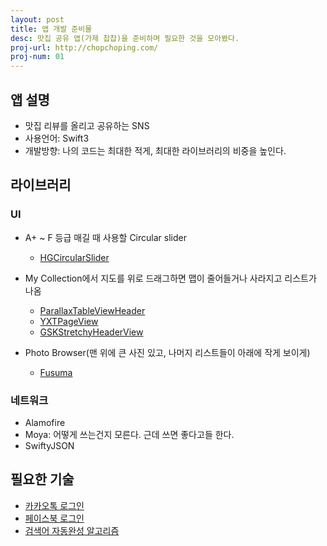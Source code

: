 ```yaml
---
layout: post
title: 앱 개발 준비물
desc: 맛집 공유 앱(가제 찹찹)을 준비하며 필요한 것을 모아봤다.
proj-url: http://chopchoping.com/
proj-num: 01
---
```


## 앱 설명
* 맛집 리뷰를 올리고 공유하는 SNS
* 사용언어: Swift3
* 개발방향: 나의 코드는 최대한 적게, 최대한 라이브러리의 비중을 높인다.

## 라이브러리
### UI
* A+ ~ F 등급 매길 때 사용할 Circular slider
	* [HGCircularSlider](https://github.com/HamzaGhazouani/HGCircularSlider)

* My Collection에서 지도를 위로 드래그하면 맵이 줄어들거나 사라지고 리스트가 나옴
	* [ParallaxTableViewHeader](https://github.com/Vinodh-G/ParallaxTableViewHeader)
	* [YXTPageView](https://github.com/hanton/YXTPageView)
	* [GSKStretchyHeaderView](https://github.com/gskbyte/GSKStretchyHeaderView)

* Photo Browser(맨 위에 큰 사진 있고, 나머지 리스트들이 아래에 작게 보이게)
	* [Fusuma](https://github.com/ytakzk/Fusuma)


### 네트워크
* Alamofire
* Moya: 어떻게 쓰는건지 모른다. 근데 쓰면 좋다고들 한다.
* SwiftyJSON

## 필요한 기술
* [카카오톡 로그인](http://blog.naver.com/PostView.nhn?blogId=ntkor&logNo=220781960501)
* [페이스북 로그인](http://blog.naver.com/PostView.nhn?blogId=ntkor&logNo=220781133593&categoryNo=20&parentCategoryNo=0&viewDate=&currentPage=6&postListTopCurrentPage=&from=postList&userTopListOpen=true&userTopListCount=5&userTopListManageOpen=false&userTopListCurrentPage=6)
* [검색어 자동완성 알고리즘](http://blog.daum.net/hivaless/6609195)
